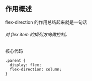 ## 作用概述

flex-direction 的作用总结起来就是一句话

###### 对 flex item 的排列方向做控制。

核心代码

```
.parent {
  display: flex;
  flex-direction: column;
}
```
